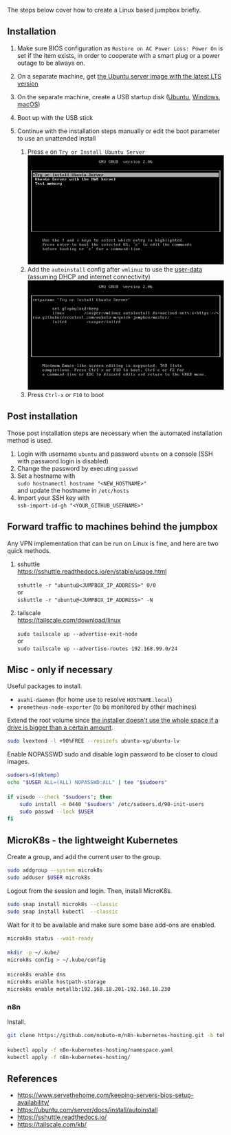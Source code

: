 The steps below cover how to create a Linux based jumpbox briefly.
## Installation

1. Make sure BIOS configuration as `Restore on AC Power Loss: Power On`
   is set if the item exists, in order to cooperate with a smart plug or
   a power outage to be always on.

1. On a separate machine, get [the Ubuntu server image with the latest LTS version](https://ubuntu.com/download/server)

1. On the separate machine, create a USB startup disk
   ([Ubuntu](https://tutorials.ubuntu.com/tutorial/tutorial-create-a-usb-stick-on-ubuntu),
   [Windows](https://tutorials.ubuntu.com/tutorial/tutorial-create-a-usb-stick-on-windows),
   [macOS](https://tutorials.ubuntu.com/tutorial/tutorial-create-a-usb-stick-on-macos))

1. Boot up with the USB stick

1. Continue with the installation steps manually or edit the boot parameter to use an unattended install

   1. Press `e` on `Try or Install Ubuntu Server`  
      ![](screenshots/grub.png)
   1. Add the `autoinstall` config after `vmlinuz` to use the [user-data](user-data) (assuming DHCP and internet connectivity)  
      ![](screenshots/grub_append_github.png)
   2. Press `Ctrl-x` or `F10` to boot

## Post installation

Those post installation steps are necessary when the automated installation method is used.

1. Login with username `ubuntu` and password `ubuntu` on a console (SSH with password login is disabled)
1. Change the password by executing `passwd`
1. Set a hostname with  
   `sudo hostnamectl hostname "<NEW_HOSTNAME>"`  
   and update the hostname in `/etc/hosts`
1. Import your SSH key with  
   `ssh-import-id-gh "<YOUR_GITHUB_USERNAME>"`

## Forward traffic to machines behind the jumpbox

Any VPN implementation that can be run on Linux is fine, and here are two quick methods.

1. sshuttle  
   https://sshuttle.readthedocs.io/en/stable/usage.html  
     
   `sshuttle -r "ubuntu@<JUMPBOX_IP_ADDRESS>" 0/0`  
   or  
   `sshuttle -r "ubuntu@<JUMPBOX_IP_ADDRESS>" -N`
1. tailscale  
   https://tailscale.com/download/linux  
     
   `sudo tailscale up --advertise-exit-node`  
   or  
   `sudo tailscale up --advertise-routes 192.168.99.0/24`

## Misc - only if necessary

Useful packages to install.
- `avahi-daemon` (for home use to resolve `HOSTNAME.local`)
- `prometheus-node-exporter` (to be monitored by other machines)


Extend the root volume since [the installer doesn't use the whole space if a drive is bigger than a certain amount](https://launchpad.net/bugs/1893276).
```bash
sudo lvextend -l +90%FREE --resizefs ubuntu-vg/ubuntu-lv
```

Enable NOPASSWD sudo and disable login password to be closer to cloud images.
```bash
sudoers=$(mktemp)
echo "$USER ALL=(ALL) NOPASSWD:ALL" | tee "$sudoers"

if visudo --check "$sudoers"; then
    sudo install -m 0440 "$sudoers" /etc/sudoers.d/90-init-users
    sudo passwd --lock $USER
fi
```

## MicroK8s - the lightweight Kubernetes

Create a group, and add the current user to the group.

```bash
sudo addgroup --system microk8s
sudo adduser $USER microk8s
```

Logout from the session and login. Then, install MicroK8s.

```bash
sudo snap install microk8s --classic
sudo snap install kubectl  --classic
```

Wait for it to be available and make sure some base add-ons are enabled.

```bash
microk8s status --wait-ready

mkdir -p ~/.kube/
microk8s config > ~/.kube/config

microk8s enable dns
microk8s enable hostpath-storage
microk8s enable metallb:192.168.18.201-192.168.18.230
```

### n8n

Install.

```bash
git clone https://github.com/nobuto-m/n8n-kubernetes-hosting.git -b tokyo-jumpbox

kubectl apply -f n8n-kubernetes-hosting/namespace.yaml
kubectl apply -f n8n-kubernetes-hosting/
```

## References

- https://www.servethehome.com/keeping-servers-bios-setup-availability/
- https://ubuntu.com/server/docs/install/autoinstall
- https://sshuttle.readthedocs.io/
- https://tailscale.com/kb/
